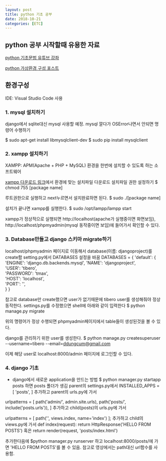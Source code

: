 ```yaml
---
layout: post
title: python 기초 공부
date: 2018-10-21
categories: [ETC]
---
```


## python 공부 시작할때 유용한 자료

[python 기초문법 유튜브 강좌](https://www.youtube.com/watch?v=JJmcL1N2KQs&index=6&t=0s&list=PLillGF-RfqbYeckUaD1z6nviTp31GLTH8)

[python 가상환경 구성 포스트](https://beomi.github.io/2016/12/28/HowToSetup-Virtualenv-VirtualenvWrapper/)

## 환경구성
IDE: Visual Studio Code 사용

### 1. mysql 설치하기
django에서 sqlite대신 mysql 사용할 예정. mysql 깔다가 OSError나면서 안되면 명령어 수행하기

 $ sudo apt-get install libmysqlclient-dev
 $ sudo pip install mysqlclient

### 2. xampp 설치하기
XAMPP: APM(Apache + PHP + MySQL) 환경을 한번에 설치할 수 있도록 하는 소프트웨어

[xampp 다운로드 링크](https://www.apachefriends.org/index.html)에서 환경에 맞는 설치파일 다운로드
설치파일 권한 설정하기
 $ chmod 755 [package name]

루트권한으로 실행하고 next누르면서 설치완료하면 된다.
 $ sudo ./[package name]

설치가 끝나면 xampp를 실행한다.
 $ sudo /opt/lampp/lampp start

xampp가 정상적으로 실행되면 http://localhost(apache가 실행중이면 화면보임), http://localhost/phpmyadmin(mysql 동작중이면 보임)에 들어가서 확인할 수 있다.

### 3. Database만들고 django 스키마 migrate하기
localhost/phpmyadmin 페이지로 이동해서 database(이름: djangoproject)를 create함
setting.py에서 DATABASES 설정을 바꿈
DATABASES = {
    'default': {
        'ENGINE': 'django.db.backends.mysql',
        'NAME': 'djangoproject',                  
        'USER': 'tibero',             
        'PASSWORD': 'tmax',                  
        'HOST': 'localhost',                     
        'PORT': '',                      
    }
}

참고로 database만 create했으면 user가 없기때문에 tibero user를 생성해줘야 정상동작한다.
settings.py를 수정했으면 shell에 아래와 같이 입력한다
$ python manage.py migrate

위의 명령어가 정상 수행되면 phpmyadmin페이지에서 table들이 생성된것을 볼 수 있다.

django를 관리하기 위한 user를 생성한다.
$ python manage.py createsuperuser --username=tibero --email=ddungcum@gmail.com

이제 해당 user로 localhost:8000/admin 페이지에 로그인할 수 있다.

### 4. django 기초
* django에서 새로운 application을 만드는 방법
$ python manager.py startapp posts
하면 posts 폴더가 생김
parent의 settings.py에서
  INSTALLED_APPS = [
  'posts', 
]
추가하고 parent의 urls.py에 가서

urlpatterns = [
    path('admin/', admin.site.urls),
    path('posts/', include('posts.urls')),
] 
추가하고 child(posts)의 urls.py에 가서

urlpatterns = [
    path('', views.index, name='index')
];
추가하고 child의 views.py에 가서
def index(request): 
    return HttpResponse('HELLO FROM POSTS') 
혹은
    return render(request, 'posts/index.html')

추가한다음에 
$python manager.py runserver 
하고 localhost:8000/posts/에 가면 'HELLO FROM POSTS'를 볼 수 있음. 참고로 영상에서는 path대신 url함수를 사용함.



